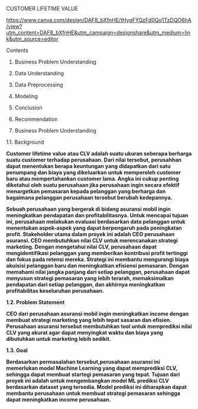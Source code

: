 CUSTOMER LIFETIME VALUE

https://www.canva.com/design/DAF8_bXfnHE/tHygFYQzFd0Qq1TzDQO6hA/view?utm_content=DAF8_bXfnHE&utm_campaign=designshare&utm_medium=link&utm_source=editor

Contents

1. Business Problem Understanding
2. Data Understanding
3. Data Preprocessing
4. Modeling
5. Conclusion
6. Recommendation

1. Business Problem Understanding
   
1.1. Background <b>

Customer lifetime value atau CLV adalah suatu ukuran seberapa berharga suatu customer terhadap perusahaan. Dari nilai tersebut, perusahhan dapat menentukan berapa keuntungan yang didapatkan dari satu penumpang dan biaya yang dikeluarkan untuk memperoleh customer baru atau mempertahankan customer lama. Angka ini cukup penting diketahui oleh suatu perusahaan jika perusahaan ingin secara efektif menargetkan pemasaran kepada pelanggan yang berharga dan bagaimana pelanggan perusahaan tersebut berubah kedepannya.

Sebuah perusahaan yang bergerak di bidang asuransi mobil ingin meningkatkan pendapatan dan profitabilitasnya. Untuk mencapai tujuan ini, perusahaan melakukan evaluasi berdasarkan data pelanggan untuk menentukan aspek-aspek yang dapat berpengaruh pada peningkatan profit. Stakeholder utama dalam proyek ini adalah CEO perusahaan asuransi. CEO membutuhkan nilai CLV untuk merencanakan strategi marketing. Dengan mengetahui nilai CLV, perusahaan dapat mengidentifikasi pelanggan yang memberikan kontribusi profit tertinggi dan fokus pada retensi mereka. Strategi ini membantu mengurangi biaya akuisisi pelanggan baru dan meningkatkan efisiensi pemasaran. Dengan memahami nilai jangka panjang dari setiap pelanggan, perusahaan dapat menyusun strategi pemasaran yang lebih terarah, memaksimalkan pendapatan dari setiap pelanggan, dan akhirnya meningkatkan profitabilitas keseluruhan perusahaan.<b>

1.2. Problem Statement<b>

CEO dari perusahaan asuransi mobil ingin meningkatkan income dengan membuat strategi marketing yang lebih tepat sasaran dan efisien. Perusahaan asuransi tersebut membutuhkan tool untuk memprediksi nilai CLV yang akurat agar dapat menyingkat waktu dan biaya yang dibutuhkan untuk marketing lebih sedikit.

1.3. Goal<b>

Berdasarkan permasalahan tersebut,perusahaan asuransi ini memerlukan model Machine Learning yang dapat memprediksi CLV, sehingga dapat membuat startegi pemasaran yang tepat. Tujuan dari proyek ini adalah untuk mengembangkan model ML prediksi CLV berdasarkan dataset yang tersedia. Model prediksi ini diharapkan dapat membantu perusahaan untuk membuat strategi pemasaran sehingga dapat meningkatkan income perusahaan.<b>
